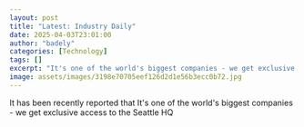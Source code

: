 ```yaml
---
layout: post
title: "Latest: Industry Daily"
date: 2025-04-03T23:01:00
author: "badely"
categories: [Technology]
tags: []
excerpt: "It's one of the world's biggest companies - we get exclusive access to the Seattle HQ"
image: assets/images/3198e70705eef126d2d1e56b3ecc0b72.jpg
---
```


It has been recently reported that It's one of the world's biggest companies - we get exclusive access to the Seattle HQ

